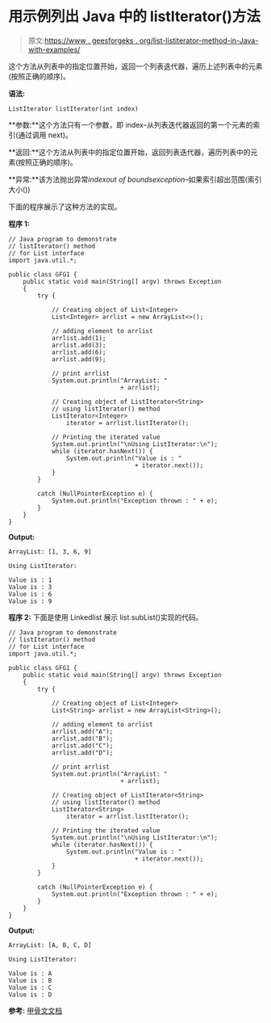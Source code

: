 # 用示例列出 Java 中的 listIterator()方法

> 原文:[https://www . geesforgeks . org/list-listiterator-method-in-Java-with-examples/](https://www.geeksforgeeks.org/list-listiterator-method-in-java-with-examples/)

这个方法从列表中的指定位置开始，返回一个列表迭代器，遍历上述列表中的元素(按照正确的顺序)。

**语法:**

```
ListIterator listIterator(int index)
```

**参数:**这个方法只有一个参数，即 index–从列表迭代器返回的第一个元素的索引(通过调用 next)。

**返回:**这个方法从列表中的指定位置开始，返回列表迭代器，遍历列表中的元素(按照正确的顺序)。

**异常:**该方法抛出异常*indexout of boundsexception*–如果索引超出范围(索引大小())

下面的程序展示了这种方法的实现。

**程序 1:**

```
// Java program to demonstrate
// listIterator() method
// for List interface
import java.util.*;

public class GFG1 {
    public static void main(String[] argv) throws Exception
    {
        try {

            // Creating object of List<Integer>
            List<Integer> arrlist = new ArrayList<>();

            // adding element to arrlist
            arrlist.add(1);
            arrlist.add(3);
            arrlist.add(6);
            arrlist.add(9);

            // print arrlist
            System.out.println("ArrayList: "
                               + arrlist);

            // Creating object of ListIterator<String>
            // using listIterator() method
            ListIterator<Integer>
                iterator = arrlist.listIterator();

            // Printing the iterated value
            System.out.println("\nUsing ListIterator:\n");
            while (iterator.hasNext()) {
                System.out.println("Value is : "
                                   + iterator.next());
            }
        }

        catch (NullPointerException e) {
            System.out.println("Exception thrown : " + e);
        }
    }
}
```

**Output:**

```
ArrayList: [1, 3, 6, 9]

Using ListIterator:

Value is : 1
Value is : 3
Value is : 6
Value is : 9

```

**程序 2:** 下面是使用 Linkedlist 展示 list.subList()实现的代码。

```
// Java program to demonstrate
// listIterator() method
// for List interface
import java.util.*;

public class GFG1 {
    public static void main(String[] argv) throws Exception
    {
        try {

            // Creating object of List<Integer>
            List<String> arrlist = new ArrayList<String>();

            // adding element to arrlist
            arrlist.add("A");
            arrlist.add("B");
            arrlist.add("C");
            arrlist.add("D");

            // print arrlist
            System.out.println("ArrayList: "
                               + arrlist);

            // Creating object of ListIterator<String>
            // using listIterator() method
            ListIterator<String>
                iterator = arrlist.listIterator();

            // Printing the iterated value
            System.out.println("\nUsing ListIterator:\n");
            while (iterator.hasNext()) {
                System.out.println("Value is : "
                                   + iterator.next());
            }
        }

        catch (NullPointerException e) {
            System.out.println("Exception thrown : " + e);
        }
    }
}
```

**Output:**

```
ArrayList: [A, B, C, D]

Using ListIterator:

Value is : A
Value is : B
Value is : C
Value is : D

```

**参考:**
[甲骨文文档](https://docs.oracle.com/javase/6/docs/api/java/util/ArrayList.html#contains(java.lang.Object))